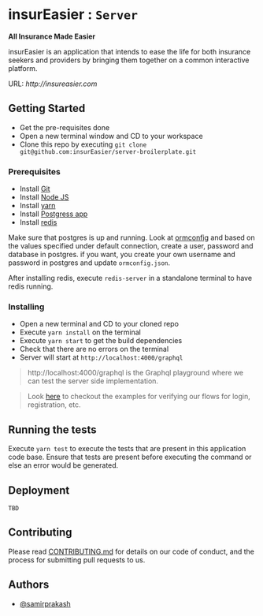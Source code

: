 # insurEasier : `Server`

**All Insurance Made Easier**

insurEasier is an application that intends to ease the life for both insurance seekers and providers by bringing them together on a common interactive platform.

URL: _http://insureasier.com_

## Getting Started

- Get the pre-requisites done
- Open a new terminal window and CD to your workspace
- Clone this repo by executing `git clone git@github.com:insurEasier/server-broilerplate.git`

### Prerequisites

- Install [Git](https://git-scm.com/book/en/v2/Getting-Started-Installing-Git)
- Install [Node JS](https://nodejs.org/en/)
- Install [yarn](https://yarnpkg.com/en/)
- Install [Postgress app](https://postgresapp.com/)
- Install [redis](https://redis.io/download)

Make sure that postgres is up and running. Look at [ormconfig](./ormconfig.json) and based on the values specified under default connection, create a user, password and database in postgres. if you want, you create your own username and password in postgres and update `ormconfig.json`.

After installing redis, execute `redis-server` in a standalone terminal to have redis running.

### Installing

- Open a new terminal and CD to your cloned repo
- Execute `yarn install` on the terminal
- Execute `yarn start` to get the build dependencies
- Check that there are no errors on the terminal
- Server will start at `http://localhost:4000/graphql`

> http://localhost:4000/graphql is the Graphql playground where we can test the server side implementation.

> Look [here](./docs/graphql-samples/) to checkout the examples for verifying our flows for login, registration, etc.

## Running the tests

Execute `yarn test` to execute the tests that are present in this application code base. Ensure that tests are present before executing the command or else an error would be generated.

## Deployment

`TBD`

## Contributing

Please read [CONTRIBUTING.md](./CONTRIBUTING.md) for details on our code of conduct, and the process for submitting pull requests to us.

## Authors

- [@samirprakash](https://github.com/samirprakash)
